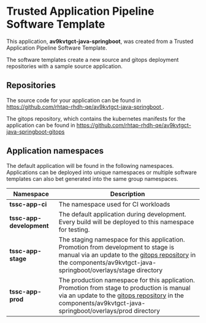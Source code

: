 # Trusted Application Pipeline Software Template

This application, **av9kvtgct-java-springboot**, was created from a Trusted Application Pipeline Software Template.

The software templates create a new source and gitops deployment repositories with a sample source application. 

## Repositories

The source code for your application can be found in [https://github.com/rhtap-rhdh-qe/av9kvtgct-java-springboot ](https://github.com/rhtap-rhdh-qe/av9kvtgct-java-springboot ).
 
The gitops repository, which contains the kubernetes manifests for the application can be found in 
[https://github.com/rhtap-rhdh-qe/av9kvtgct-java-springboot-gitops ](https://github.com/rhtap-rhdh-qe/av9kvtgct-java-springboot-gitops ) 

## Application namespaces 

The default application will be found in the following namespaces. Applications can be deployed into unique namespaces or multiple software templates can also bet generated into the same group namespaces.  

|  Namespace   |  Description   |  
| -------- | -------- |
| **tssc-app-ci** | The namespace used for CI workloads |
| **tssc-app-development** | The default application during development. Every build will be deployed to this namespace for testing. |
| **tssc-app-stage** | The staging namespace for this application. Promotion from development to stage is manual via an update to the [gitops repository](https://github.com/rhtap-rhdh-qe/av9kvtgct-java-springboot-gitops ) in the components/av9kvtgct-java-springboot/overlays/stage directory |
| **tssc-app-prod** | The production namespace for this application. Promotion from stage to production is manual via an update to the [gitops repository](https://github.com/rhtap-rhdh-qe/av9kvtgct-java-springboot-gitops ) in the components/av9kvtgct-java-springboot/overlays/prod directory |